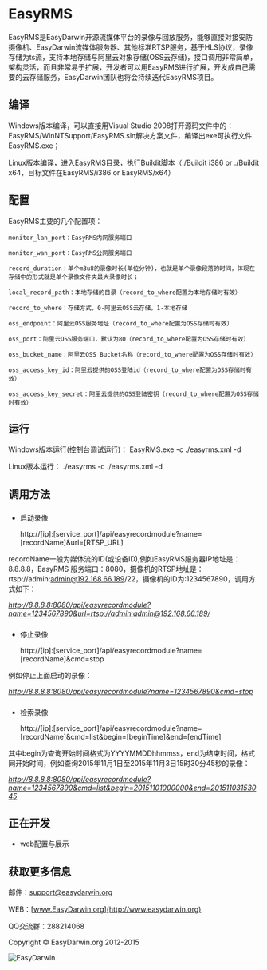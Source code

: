 # EasyRMS #

EasyRMS是EasyDarwin开源流媒体平台的录像与回放服务，能够直接对接安防摄像机、EasyDarwin流媒体服务器、其他标准RTSP服务，基于HLS协议，录像存储为ts流，支持本地存储与阿里云对象存储(OSS云存储)，接口调用非常简单，架构灵活，而且非常易于扩展，开发者可以用EasyRMS进行扩展，开发成自己需要的云存储服务，EasyDarwin团队也将会持续迭代EasyRMS项目。

## 编译 ##

Windows版本编译，可以直接用Visual Studio 2008打开源码文件中的：EasyRMS/WinNTSupport/EasyRMS.sln解决方案文件，编译出exe可执行文件EasyRMS.exe；

Linux版本编译，进入EasyRMS目录，执行Buildit脚本（./Buildit i386 or ./Buildit x64，目标文件在EasyRMS/i386 or EasyRMS/x64）

## 配置 ##
EasyRMS主要的几个配置项：

	monitor_lan_port：EasyRMS内网服务端口
	
	monitor_wan_port：EasyRMS公网服务端口
	
	record_duration：单个m3u8的录像时长(单位分钟)，也就是单个录像段落的时间，体现在存储中的形式就是单个录像文件夹最大录像时长；
	
	local_record_path：本地存储的目录（record_to_where配置为本地存储时有效）
	
	record_to_where：存储方式，0-阿里云OSS云存储，1-本地存储
	
	oss_endpoint：阿里云OSS服务地址（record_to_where配置为OSS存储时有效）
	
	oss_port：阿里云OSS服务端口，默认为80（record_to_where配置为OSS存储时有效）
	
	oss_bucket_name：阿里云OSS Bucket名称（record_to_where配置为OSS存储时有效）
	
	oss_access_key_id：阿里云提供的OSS登陆id（record_to_where配置为OSS存储时有效）
	
	oss_access_key_secret：阿里云提供的OSS登陆密钥（record_to_where配置为OSS存储时有效）
	
## 运行 ##
Windows版本运行(控制台调试运行)：
EasyRMS.exe -c ./easyrms.xml -d

Linux版本运行：
./easyrms -c ./easyrms.xml -d

## 调用方法 ##
### 
- 启动录像

	http://[ip]:[service_port]/api/easyrecordmodule?name=[recordName]&url=[RTSP_URL]

recordName一般为媒体流的ID(或设备ID),例如EasyRMS服务器IP地址是：8.8.8.8，EasyRMS 服务端口：8080，摄像机的RTSP地址是：rtsp://admin:admin@192.168.66.189/22，摄像机的ID为:1234567890，调用方式如下：

*http://8.8.8.8:8080/api/easyrecordmodule?name=1234567890&url=rtsp://admin:admin@192.168.66.189/*
  
### 
- 停止录像

	http://[ip]:[service_port]/api/easyrecordmodule?name=[recordName]&cmd=stop

例如停止上面启动的录像：

*http://8.8.8.8:8080/api/easyrecordmodule?name=1234567890&cmd=stop*

### 
- 检索录像

	http://[ip]:[service_port]/api/easyrecordmodule?name=[recordName]&cmd=list&begin=[beginTime]&end=[endTime]
	
其中begin为查询开始时间格式为YYYYMMDDhhmmss，end为结束时间，格式同开始时间，例如查询2015年11月1日至2015年11月3日15时30分45秒的录像：

*http://8.8.8.8:8080/api/easyrecordmodule?name=1234567890&cmd=list&begin=20151101000000&end=20151103153045*

## 正在开发 ##

- web配置与展示


## 获取更多信息 ##

邮件：[support@easydarwin.org](mailto:support@easydarwin.org) 

WEB：[www.EasyDarwin.org](http://www.easydarwin.org)

QQ交流群：288214068

Copyright &copy; EasyDarwin.org 2012-2015

![EasyDarwin](http://www.easydarwin.org/skin/easydarwin/images/wx_qrcode.jpg)
